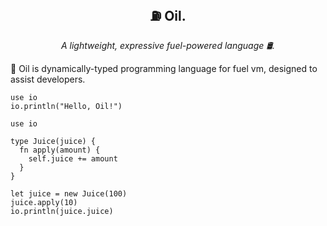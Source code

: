 <p align="center">
  <h2 align="center">⛽ Oil.</h2>
  <p align="center"><i>A lightweight, expressive fuel-powered language 🛢️.</i>
</p>

🧴 Oil is dynamically-typed programming language for fuel vm, designed to assist developers.

```oil
use io
io.println("Hello, Oil!")
```

```oil
use io

type Juice(juice) {
  fn apply(amount) {
    self.juice += amount
  }
}

let juice = new Juice(100)
juice.apply(10)
io.println(juice.juice)
```
